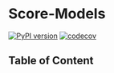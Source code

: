 # Score-Models
[![PyPI version](https://badge.fury.io/py/score_models.svg)](https://badge.fury.io/py/score_models)
[![codecov](https://codecov.io/gh/AlexandreAdam/torch_score_models/branch/master/graph/badge.svg)](https://codecov.io/gh/AlexandreAdam/score_models)


## Table of Content

```{tableofcontents}
```

